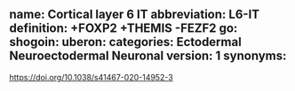 name: Cortical layer 6 IT
abbreviation: L6-IT
definition: +FOXP2 +THEMIS -FEZF2
go:
shogoin: 
uberon: 
categories: Ectodermal Neuroectodermal Neuronal
version: 1
synonyms:
---

https://doi.org/10.1038/s41467-020-14952-3